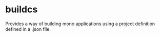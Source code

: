 # buildcs
Provides a way of building mono applications using a project definition defined in a .json file.
